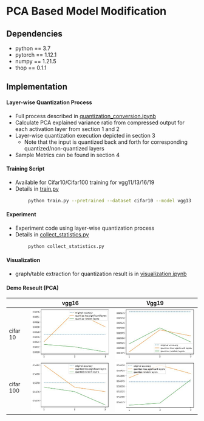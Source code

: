 # PCA Based Model Modification

## Dependencies

- python == 3.7
- pytorch == 1.12.1
- numpy == 1.21.5
- thop == 0.1.1

## Implementation

#### Layer-wise Quantization Process
- Full process described in [quantization_conversion.ipynb](./quantization_conversion.ipynb)
- Calculate PCA explained variance ratio from compressed output for each activation layer from section 1 and 2
- Layer-wise quantization execution depicted in section 3
    - Note that the input is quantized back and forth for corresponding quantized/non-quantized layers
- Sample Metrics can be found in section 4


#### Training Script
        
- Available for Cifar10/Cifar100 training for vgg11/13/16/19
- Details in [train.py](./train.py)
        
``` bash
        python train.py --pretrained --dataset cifar10 --model vgg13
```

#### Experiment

- Experiment code using layer-wise quantization process
- Details in [collect_statistics.py](./collect_statistics.py)
``` bash
        python collect_statistics.py
```

#### Visualization

- graph/table extraction for quantization result is in [visualization.ipynb](./visualization.ipynb)


#### Demo Reseult (PCA)
|   | vgg16  | Vgg19  |  
|---|---|---|
| cifar 10  | ![vgg16_cifar10](./demo/vgg16_cifar10.jpg)  | ![vgg19_cifar10](./demo/vgg19_cifar10.jpg)  | 
| cifar 100  | ![vgg16_cifar100](./demo/vgg16_cifar100.jpg)  |  ![vgg19_cifar100](./demo/vgg19_cifar100.jpg) | 

